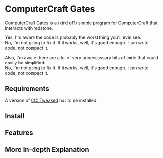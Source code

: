 # ComputerCraft Gates
ComputerCraft Gates is a (kind of?) simple program for ComputerCraft that interacts with redstone.

Yes, I'm aware the code is probably the worst thing you'll ever see.  
No, I'm not going to fix it. If it works, well, it's good enough. I can write code, not compact it.

Also, I'm aware there are a lot of very unneccessary bits of code that could easily be simplified.  
No, I'm not going to fix it. If it works, well, it's good enough. I can write code, not compact it.

## Requirements
A version of [CC: Tweaked](https://tweaked.cc/) has to be installed.

## Install


## Features


## More In-depth Explanation
